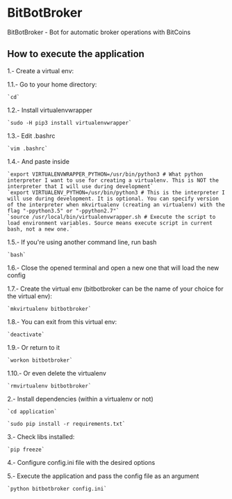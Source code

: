 # BitBotBroker
BitBotBroker - Bot for automatic broker operations with BitCoins

## How to execute the application

1.- Create a virtual env: 

1.1.- Go to your home directory:

	`cd`

1.2.- Install virtualenvwrapper

	`sudo -H pip3 install virtualenvwrapper`

1.3.- Edit .bashrc

	`vim .bashrc`

1.4.- And paste inside

	`export VIRTUALENVWRAPPER_PYTHON=/usr/bin/python3 # What python interpreter I want to use for creating a virtualenv. This is NOT the interpreter that I will use during development`
	`export VIRTUALENV_PYTHON=/usr/bin/python3 # This is the interpreter I will use during development. It is optional. You can specify version of the interpreter when mkvirtualenv (creating an virtualenv) with the flag "-ppython3.5" or "-ppython2.7"`
	`source /usr/local/bin/virtualenvwrapper.sh # Execute the script to load environment variables. Source means execute script in current bash, not a new one.`
	
1.5.- If you're using another command line, run bash

	`bash`	
	
1.6.- Close the opened terminal and open a new one that will load the new config

1.7.- Create the virtual env (bitbotbroker can be the name of your choice for the virtual env):

	`mkvirtualenv bitbotbroker`	

1.8.- You can exit from this virtual env:

	`deactivate`
	
1.9.- Or return to it

	`workon bitbotbroker`

1.10.- Or even delete the virtualenv

	`rmvirtualenv bitbotbroker`		

2.- Install dependencies (within a virtualenv or not)

	`cd application`
	
	`sudo pip install -r requirements.txt`

3.- Check libs installed:

	`pip freeze`
	
4.- Configure config.ini file with the desired options

5.- Execute the application and pass the config file as an argument

	`python bitbotbroker config.ini`
